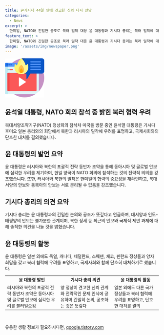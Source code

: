 ```yaml
---
title: 尹기시다 44일 만에 견고한 신뢰 다시 만남
categories:
  - News
excerpt: >
  한미일, NATO와 긴밀한 공조로 북러 밀착 대응 윤 대통령과 기시다 총리는 북러 밀착에 대한 우려를 공유하며, 한미일이 NATO와 협력하여 북대서양의 안보와 동북아의 안보를 공동으로 대처하겠다고 강조했다. 윤 대통령은 또 일본 외에 독일, 캐나다, 네덜란드, 스웨덴, 체코, 핀란드 등과 북러 협력에 대한 우려를 공유하며 단호한 대처를 모색하기로 했다. 이번 회담은 11번째 만남으로, 양국 간 신뢰 관계와 전략적 문제에 대한 공조가 뜻깊다며 대서양과 인도-태평양의 안보는 불가분한 관계라고 강조했다.
feature_text: >
  한미일, NATO와 긴밀한 공조로 북러 밀착 대응 윤 대통령과 기시다 총리는 북러 밀착에 대한 우려를 공유하며, 한미일이 NATO와 협력하여 북대서양의 안보와 동북아의 안보를 공동으로 대처하겠다고 강조했다. 윤 대통령은 또 일본 외에 독일, 캐나다, 네덜란드, 스웨덴, 체코, 핀란드 등과 북러 협력에 대한 우려를 공유하며 단호한 대처를 모색하기로 했다. 이번 회담은 11번째 만남으로, 양국 간 신뢰 관계와 전략적 문제에 대한 공조가 뜻깊다며 대서양과 인도-태평양의 안보는 불가분한 관계라고 강조했다.
image: '/assets/img/newspaper.png'
---
```


<p><img src="/assets/img/news.png" alt="rentncar 속보" /></p>

<h2 data-ke-size="size26">윤석열 대통령, NATO 회의 참석 중 밝힌 북러 협력 우려</h2>

<p data-ke-size="size16">북대서양조약기구(NATO) 정상회의 참석차 미국을 방문 중인 윤석열 대통령은 기시다 후미오 일본 총리와의 회담에서 북한과 러시아의 밀착에 우려를 표명하고, 국제사회와의 단호한 대처를 결의했습니다.</p>

<h2 data-ke-size="size24">윤 대통령의 발언 요약</h2>

<p data-ke-size="size16">윤 대통령은 러시아와 북한의 포괄적 전략 동반자 조약을 통해 동아시아 및 글로벌 안보에 심각한 우려를 제기하며, 한일 양국이 NATO 회의에 참석하는 것의 전략적 의의를 강조했습니다. 또한, 러시아와 북한의 밀착은 한미일의 협력의 중요성을 재확인하고, 북대서양의 안보와 동북아의 안보는 서로 분리될 수 없음을 강조했습니다.</p>

<h2 data-ke-size="size24">기시다 총리의 의견 요약</h2>

<p data-ke-size="size16">기시다 총리는 윤 대통령과의 긴밀한 논의와 공조가 뜻깊다고 언급하며, 대서양과 인도-태평양의 안보는 불가분한 관계이며, 북한 정세 등 최근의 안보와 국제적 제반 과제에 대해 솔직한 의견을 나눌 것을 밝혔습니다.</p>

<h2 data-ke-size="size24">윤 대통령의 활동</h2>

<p data-ke-size="size16">윤 대통령은 일본 외에도 독일, 캐나다, 네덜란드, 스웨덴, 체코, 핀란드 정상들과 양자 회담을 갖고 북러 협력에 우려를 표명하고, 국제사회와 함께 단호히 대처하기로 했습니다.</p>

<table>
    <tr>
        <td style="text-align: center; height: 17px;"><b>윤 대통령 발언</b></td>
        <td style="text-align: center; height: 17px;"><b>기시다 총리 의견</b></td>
        <td style="text-align: center; height: 17px;"><b>윤 대통령의 활동</b></td>
    </tr>
    <tr>
        <td>러시아와 북한의 포괄적 전략 동반자 조약은 동아시아 및 글로벌 안보에 심각한 우려를 불러일으킴</td>
        <td>양 정상이 견고한 신뢰 관계와 전략적인 문제 인식에 공유하며 긴밀히 논의, 공조하는 것은 뜻깊다</td>
        <td>일본 외에도 다른 국가 정상들과 북러 협력에 우려를 표명하고, 단호한 대처를 결의</td>
    </tr>
</table>

<p data-ke-size="size16">&nbsp;</p>
유용한 생활 정보가 필요하시다면, <a href="https://qoogle.tistory.com" rel="dofollow">qoogle.tistory.com</a>



